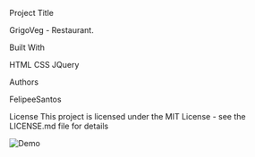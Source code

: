 Project Title

GrigoVeg - Restaurant.

Built With

HTML
CSS
JQuery

Authors

FelipeeSantos

License
This project is licensed under the MIT License - see the LICENSE.md file for details

![Demo](./contents/gif.gif)


